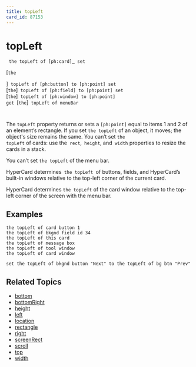 ```yaml
---
title: topLeft
card_id: 87153
---
```


# topLeft

<code><pre>
the topLeft of [ph:card]<u>
</u>
set
</pre></code>

[<code>the
</pre></code>

]<code> topLeft of [ph:button] to [ph:point] set </code>[<code>the</code>]<code> topLeft of [ph:field] to [ph:point] set </code>[<code>the</code>]<code> topLeft of [ph:window] to [ph:point]<u> </u>get </code>[<code>the</code>]<code> topLeft of menuBar<u>

</code></u>The <code>topLeft</code> property returns or sets a <code>[ph:point]</code> equal to items 1 and 2 of an element’s rectangle. If you set <code>the topLeft</code> of an object, it moves; the object's size remains the same. You can’t set <code>the topLeft</code> of cards: use the<code> rect</code>,<code> height</code>, and<code> width</code> properties to resize the cards in a stack. 

You can’t set <code>the topLeft</code> of the menu bar.

HyperCard determines<code> the topLeft </code>of buttons, fields, and HyperCard’s built-in windows relative to the top-left corner of the current card. 

HyperCard determines <code>the topLeft</code> of the card window relative to the top-left corner of the screen with the menu bar. 


## Examples

```
the topLeft of card button 1
the topLeft of bkgnd field id 34
the topLeft of this card
the topLeft of message box
the topLeft of tool window
the topLeft of card window

set the topLeft of bkgnd button "Next" to the topLeft of bg btn "Prev"
```

## Related Topics

* [bottom](/HyperTalkReference/properties/bottom)
* [bottomRight](/HyperTalkReference/properties/bottomRight)
* [height](/HyperTalkReference/properties/height)
* [left](/HyperTalkReference/properties/left)
* [location](/HyperTalkReference/properties/location)
* [rectangle](/HyperTalkReference/properties/rectangle)
* [right](/HyperTalkReference/properties/right)
* [screenRect](/HyperTalkReference/functions/screenRect)
* [scroll](/HyperTalkReference/properties/scroll)
* [top](/HyperTalkReference/properties/top)
* [width](/HyperTalkReference/properties/width)
